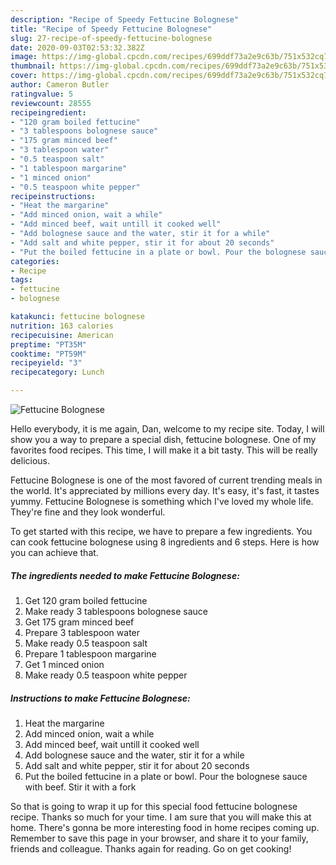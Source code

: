 ```yaml
---
description: "Recipe of Speedy Fettucine Bolognese"
title: "Recipe of Speedy Fettucine Bolognese"
slug: 27-recipe-of-speedy-fettucine-bolognese
date: 2020-09-03T02:53:32.382Z
image: https://img-global.cpcdn.com/recipes/699ddf73a2e9c63b/751x532cq70/fettucine-bolognese-recipe-main-photo.jpg
thumbnail: https://img-global.cpcdn.com/recipes/699ddf73a2e9c63b/751x532cq70/fettucine-bolognese-recipe-main-photo.jpg
cover: https://img-global.cpcdn.com/recipes/699ddf73a2e9c63b/751x532cq70/fettucine-bolognese-recipe-main-photo.jpg
author: Cameron Butler
ratingvalue: 5
reviewcount: 28555
recipeingredient:
- "120 gram boiled fettucine"
- "3 tablespoons bolognese sauce"
- "175 gram minced beef"
- "3 tablespoon water"
- "0.5 teaspoon salt"
- "1 tablespoon margarine"
- "1 minced onion"
- "0.5 teaspoon white pepper"
recipeinstructions:
- "Heat the margarine"
- "Add minced onion, wait a while"
- "Add minced beef, wait untill it cooked well"
- "Add bolognese sauce and the water, stir it for a while"
- "Add salt and white pepper, stir it for about 20 seconds"
- "Put the boiled fettucine in a plate or bowl. Pour the bolognese sauce with beef. Stir it with a fork"
categories:
- Recipe
tags:
- fettucine
- bolognese

katakunci: fettucine bolognese 
nutrition: 163 calories
recipecuisine: American
preptime: "PT35M"
cooktime: "PT59M"
recipeyield: "3"
recipecategory: Lunch

---
```



![Fettucine Bolognese](https://img-global.cpcdn.com/recipes/699ddf73a2e9c63b/751x532cq70/fettucine-bolognese-recipe-main-photo.jpg)

Hello everybody, it is me again, Dan, welcome to my recipe site. Today, I will show you a way to prepare a special dish, fettucine bolognese. One of my favorites food recipes. This time, I will make it a bit tasty. This will be really delicious.



Fettucine Bolognese is one of the most favored of current trending meals in the world. It's appreciated by millions every day. It's easy, it's fast, it tastes yummy. Fettucine Bolognese is something which I've loved my whole life. They're fine and they look wonderful.


To get started with this recipe, we have to prepare a few ingredients. You can cook fettucine bolognese using 8 ingredients and 6 steps. Here is how you can achieve that.

<!--inarticleads1-->

##### The ingredients needed to make Fettucine Bolognese:

1. Get 120 gram boiled fettucine
1. Make ready 3 tablespoons bolognese sauce
1. Get 175 gram minced beef
1. Prepare 3 tablespoon water
1. Make ready 0.5 teaspoon salt
1. Prepare 1 tablespoon margarine
1. Get 1 minced onion
1. Make ready 0.5 teaspoon white pepper




<!--inarticleads2-->

##### Instructions to make Fettucine Bolognese:

1. Heat the margarine
1. Add minced onion, wait a while
1. Add minced beef, wait untill it cooked well
1. Add bolognese sauce and the water, stir it for a while
1. Add salt and white pepper, stir it for about 20 seconds
1. Put the boiled fettucine in a plate or bowl. Pour the bolognese sauce with beef. Stir it with a fork




So that is going to wrap it up for this special food fettucine bolognese recipe. Thanks so much for your time. I am sure that you will make this at home. There's gonna be more interesting food in home recipes coming up. Remember to save this page in your browser, and share it to your family, friends and colleague. Thanks again for reading. Go on get cooking!
